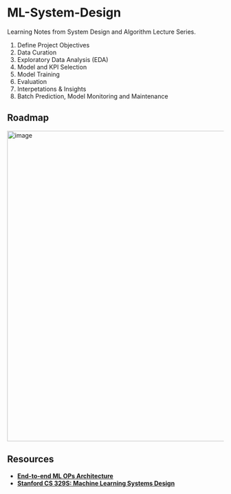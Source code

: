 # ML-System-Design
Learning Notes from System Design and Algorithm Lecture Series.

1. Define Project Objectives
2. Data Curation
3. Exploratory Data Analysis (EDA)
4. Model and KPI Selection
5. Model Training
6. Evaluation
7. Interpetations & Insights
8. Batch Prediction, Model Monitoring and Maintenance

## Roadmap

<img width="722" alt="image" src="https://user-images.githubusercontent.com/46979228/178323796-f23cfc46-e60c-42f6-97e7-f38da8983975.png">

## Resources

- [**End-to-end ML OPs Architecture**](https://arxiv.org/pdf/2205.02302.pdf)
- [**Stanford CS 329S: Machine Learning Systems Design**](https://stanford-cs329s.github.io/syllabus.html)
